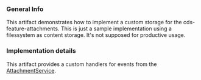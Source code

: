 ### General Info

This artifact demonstrates how to implement a custom storage for the cds-feature-attachments. This is just a sample implementation using a filessystem as content storage. It's not supposed for productive usage.

### Implementation details

This artifact provides a custom handlers for events from the [AttachmentService](../cds-feature-attachments/src/main/java/com/sap/cds/feature/attachments/service/AttachmentService.java).
